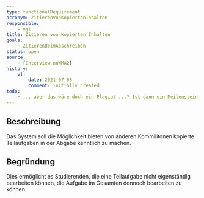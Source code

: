 ```yaml
---
type: functionalRequirement
acronym: ZitierenVonKopiertenInhalten
responsible: 
    - ngi
title: Zitieren von kopierten Inhalten
goals: 
    - ZitierenBeimAbschreiben
status: open
source:
    - [Interview nnWMA2]
history:
    v1:
        date: 2021-07-08
        comment: initially created
todo: 
    - ... aber das wäre doch ein Plagiat ...? Ist dann ein Meilenstein bestanden, wenn so eine Kopie drin ist? Anforderung ist mir etwas unklar. 
---
```


## Beschreibung
Das System soll die Möglichkeit bieten von anderen Kommilitonen kopierte Teilaufgaben in der Abgabe kenntlich zu machen.

## Begründung
Dies ermöglicht es Studierenden, die eine Teilaufgabe nicht eigenständig bearbeiten können, die Aufgabe im Gesamten dennoch bearbeiten zu können.


